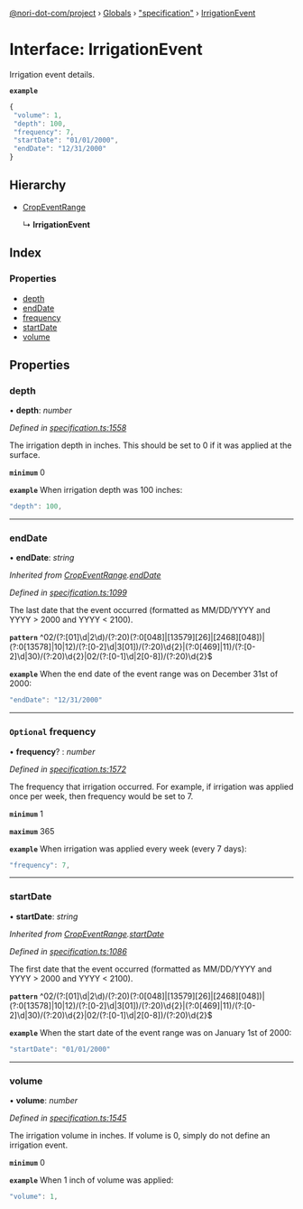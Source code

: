 [@nori-dot-com/project](../README.md) › [Globals](../globals.md) › ["specification"](../modules/_specification_.md) › [IrrigationEvent](_specification_.irrigationevent.md)

# Interface: IrrigationEvent

Irrigation event details.

**`example`** 

```js
{
 "volume": 1,
 "depth": 100,
 "frequency": 7,
 "startDate": "01/01/2000",
 "endDate": "12/31/2000"
}
```

## Hierarchy

* [CropEventRange](_specification_.cropeventrange.md)

  ↳ **IrrigationEvent**

## Index

### Properties

* [depth](_specification_.irrigationevent.md#depth)
* [endDate](_specification_.irrigationevent.md#enddate)
* [frequency](_specification_.irrigationevent.md#optional-frequency)
* [startDate](_specification_.irrigationevent.md#startdate)
* [volume](_specification_.irrigationevent.md#volume)

## Properties

###  depth

• **depth**: *number*

*Defined in [specification.ts:1558](https://github.com/nori-dot-eco/nori-dot-com/blob/a4e8923/packages/project/src/specification.ts#L1558)*

The irrigation depth in inches. This should be set to 0 if it was applied at the surface.

**`minimum`** 0

**`example`** <caption>When irrigation depth was 100 inches:</caption>

```js
"depth": 100,
```

___

###  endDate

• **endDate**: *string*

*Inherited from [CropEventRange](_specification_.cropeventrange.md).[endDate](_specification_.cropeventrange.md#enddate)*

*Defined in [specification.ts:1099](https://github.com/nori-dot-eco/nori-dot-com/blob/a4e8923/packages/project/src/specification.ts#L1099)*

The last date that the event occurred (formatted as MM/DD/YYYY and YYYY > 2000 and YYYY < 2100).

**`pattern`** ^02\/(?:[01]\d|2\d)\/(?:20)(?:0[048]|[13579][26]|[2468][048])|(?:0[13578]|10|12)\/(?:[0-2]\d|3[01])\/(?:20)\d{2}|(?:0[469]|11)\/(?:[0-2]\d|30)\/(?:20)\d{2}|02\/(?:[0-1]\d|2[0-8])\/(?:20)\d{2}$

**`example`** <caption>When the end date of the event range was on December 31st of 2000:</caption>

```js
"endDate": "12/31/2000"
```

___

### `Optional` frequency

• **frequency**? : *number*

*Defined in [specification.ts:1572](https://github.com/nori-dot-eco/nori-dot-com/blob/a4e8923/packages/project/src/specification.ts#L1572)*

The frequency that irrigation occurred. For example, if irrigation was applied once per week, then frequency would be set to 7.

**`minimum`** 1

**`maximum`** 365

**`example`** <caption>When irrigation was applied every week (every 7 days):</caption>

```js
"frequency": 7,
```

___

###  startDate

• **startDate**: *string*

*Inherited from [CropEventRange](_specification_.cropeventrange.md).[startDate](_specification_.cropeventrange.md#startdate)*

*Defined in [specification.ts:1086](https://github.com/nori-dot-eco/nori-dot-com/blob/a4e8923/packages/project/src/specification.ts#L1086)*

The first date that the event occurred (formatted as MM/DD/YYYY and YYYY > 2000 and YYYY < 2100).

**`pattern`** ^02\/(?:[01]\d|2\d)\/(?:20)(?:0[048]|[13579][26]|[2468][048])|(?:0[13578]|10|12)\/(?:[0-2]\d|3[01])\/(?:20)\d{2}|(?:0[469]|11)\/(?:[0-2]\d|30)\/(?:20)\d{2}|02\/(?:[0-1]\d|2[0-8])\/(?:20)\d{2}$

**`example`** <caption>When the start date of the event range was on January 1st of 2000:</caption>

```js
"startDate": "01/01/2000"
```

___

###  volume

• **volume**: *number*

*Defined in [specification.ts:1545](https://github.com/nori-dot-eco/nori-dot-com/blob/a4e8923/packages/project/src/specification.ts#L1545)*

The irrigation volume in inches. If volume is 0, simply do not define an irrigation event.

**`minimum`** 0

**`example`** <caption>When 1 inch of volume was applied:</caption>

```js
"volume": 1,
```
